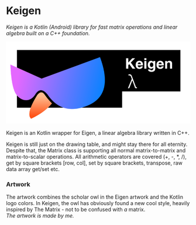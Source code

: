 # Keigen

_Keigen is a Kotlin (Android) library for fast matrix operations and linear algebra built on a C++ foundation._

![Keygen artwork](https://raw.githubusercontent.com/paramsen/Keigen/master/artwork.png)

Keigen is an Kotlin wrapper for Eigen, a linear algebra library written in C++.

Keigen is still just on the drawing table, and might stay there for all eternity. Despite that, the
Matrix class is supporting all normal matrix-to-matrix and matrix-to-scalar operations. All
arithmetic operators are covered (+, -, *, /), get by square brackets [row, col], set by square
brackets, transpose, raw data array get/set etc. 

### Artwork

The artwork combines the scholar owl in the Eigen artwork and the Kotlin logo colors. In Keigen,
the owl has obviously found a new cool style, heavily inspired by The Matrix - not to be confused
with _a_ matrix.  
_The artwork is made by me._